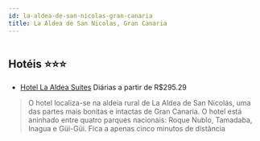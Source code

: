 ```yaml
---
id: la-aldea-de-san-nicolas-gran-canaria
title: La Aldea de San Nicolas, Gran Canaria
---
```


<center><img src="http://photos.hotelbeds.com/giata/09/093291/093291a_hb_a_001.jpg" alt="" /></center>


## Hotéis ⭐️⭐️⭐️

-    [Hotel La Aldea Suites](https://www.hurb.com/aud/https://www.hurb.com/hoteis/la-aldea-de-san-nicolas/hotel-la-aldea-suites-JNP-JP059293?cmp=18055) Diárias a partir de R$295.29
   > O hotel localiza-se na aldeia rural de La Aldea de San Nicolás, uma das partes mais bonitas e intactas de Gran Canaria. O hotel está aninhado entre quatro parques nacionais: Roque Nublo, Tamadaba, Inagua e Güi-Güi. Fica a apenas cinco minutos de distância

